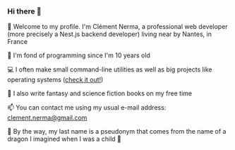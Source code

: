 ### Hi there 👋

🙂 Welcome to my profile. I'm Clément Nerma, a professional web developer (more precisely a Nest.js backend developer) living near by Nantes, in France

👦 I'm fond of programming since I'm 10 years old

💻 I often make small command-line utilities as well as big projects like operating systems ([check it out!](https://github.com/ClementNerma/NightOS))

📖 I also write fantasy and science fiction books on my free time

📫 You can contact me using my usual e-mail address: [clement.nerma@gmail.com](mailto:clement.nerma@gmail.com)

🐉 By the way, my last name is a pseudonym that comes from the name of a dragon I imagined when I was a child 🐉

<!--
**ClementNerma/ClementNerma** is a ✨ _special_ ✨ repository because its `README.md` (this file) appears on your GitHub profile.

Here are some ideas to get you started:

- 🔭 I’m currently working on ...
- 🌱 I’m currently learning ...
- 👯 I’m looking to collaborate on ...
- 🤔 I’m looking for help with ...
- 💬 Ask me about ...
- 📫 How to reach me: ...
- 😄 Pronouns: ...
- ⚡ Fun fact: ...
-->

